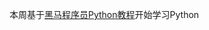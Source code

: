 本周基于[黑马程序员Python教程](https://www.bilibili.com/video/BV1ex411x7Em/?spm_id_from=333.337.search-card.all.click&vd_source=26be01ef93d3e96628708c5bd87b699a)开始学习Python
